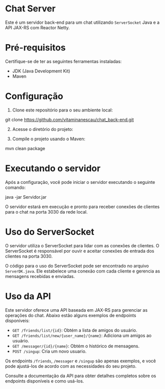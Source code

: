 
# Chat Server

Este é um servidor back-end para um chat utilizando `ServerSocket` Java e a API JAX-RS com Reactor Netty.

# Pré-requisitos

Certifique-se de ter as seguintes ferramentas instaladas:

- JDK (Java Development Kit)
- Maven

# Configuração

1. Clone este repositório para o seu ambiente local:
  
  git clone https://github.com/vitaminanescau/chat_back-end.git

2. Acesse o diretório do projeto:


3. Compile o projeto usando o Maven:

  mvn clean package

# Executando o servidor

Após a configuração, você pode iniciar o servidor executando o seguinte comando:

java -jar Servidor.jar

O servidor estará em execução e pronto para receber conexões de clientes para o chat na porta 3030 da rede local.

# Uso do ServerSocket

O servidor utiliza o ServerSocket para lidar com as conexões de clientes. O ServerSocket é responsável por ouvir e aceitar conexões de entrada dos clientes na porta 3030.

O código para o uso do ServerSocket pode ser encontrado no arquivo `ServerDK.java`. Ele estabelece uma conexão com cada cliente e gerencia as mensagens recebidas e enviadas.

# Uso da API

Este servidor oferece uma API baseada em JAX-RS para gerenciar as operações do chat. Abaixo estão alguns exemplos de endpoints disponíveis:

- `GET /friends/list/{id}`: Obtém a lista de amigos do usuário.
- `GET /friends/list/new/{user_name}/{name}`: Adiciona um amigos ao usuário.
- `GET /messager/{id}/{name}`: Obtém o histórico de mensagens.
- `POST /singup`: Cria um novo usuario.

Os endpoints `/friends`, `/messager` e `/singup` são apenas exemplos, e você pode ajustá-los de acordo com as necessidades do seu projeto.

Consulte a documentação da API para obter detalhes completos sobre os endpoints disponíveis e como usá-los.


